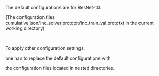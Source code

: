 The default configurations are for ResNet-10.

(The configuration files cumulative.json/inc_solver.prototxt/inc_train_val.prototxt in the current working directory) 

<br />

To apply other configuration settings,

one has to replace the default configurations with

the configuration files located in nested directories.
